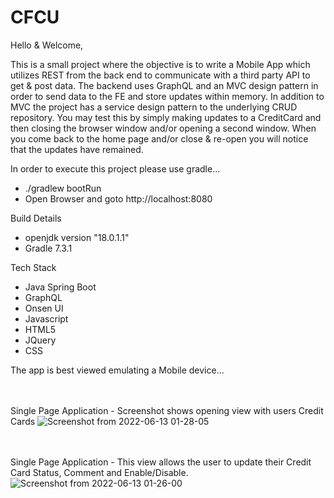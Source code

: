 # CFCU

Hello & Welcome,

This is a small project where the objective is to write a Mobile App which utilizes REST from the back end to communicate with a third party API to get & post data. The backend uses GraphQL and an MVC design pattern in order to send data to the FE and store updates within memory. In addition to MVC the project has a service design pattern to the underlying CRUD repository. You may test this by simply making updates to a CreditCard and then closing the browser window and/or opening a second window. When you come back to the home page and/or close & re-open you will notice that the updates have remained. 

In order to execute this project please use gradle...
  - ./gradlew bootRun
  - Open Browser and goto http://localhost:8080
 
Build Details
  - openjdk version "18.0.1.1"
  - Gradle 7.3.1

Tech Stack
  - Java Spring Boot
  - GraphQL
  - Onsen UI 
  - Javascript 
  - HTML5 
  - JQuery 
  - CSS

The app is best viewed emulating a Mobile device...

<BR><BR>
Single Page Application - Screenshot shows opening view with users Credit Cards 
![Screenshot from 2022-06-13 01-28-05](https://user-images.githubusercontent.com/73296833/173341154-34097d39-bc90-485f-8471-9fa5032d3f4f.png)

<BR><BR>
Single Page Application - This view allows the user to update their Credit Card Status, Comment and Enable/Disable.
![Screenshot from 2022-06-13 01-26-00](https://user-images.githubusercontent.com/73296833/173341214-abeb20c7-5097-4859-b949-a803614723f4.png)
